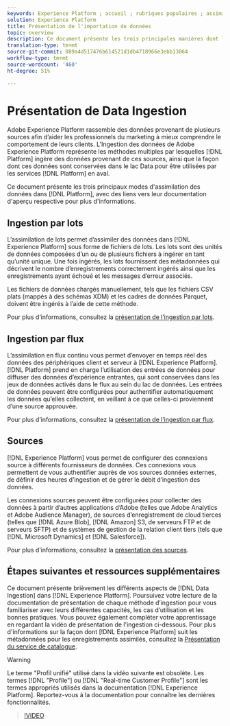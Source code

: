 ```yaml
---
keywords: Experience Platform ; accueil ; rubriques populaires ; assimilation des données ; emplacement des données ; emplacement des données ; Data Management ; data Management ; lignage ; lignage ; lot ; lot ; données assimilées
solution: Experience Platform
title: Présentation de l'importation de données
topic: overview
description: Ce document présente les trois principales manières dont les données sont ingérées dans Platform, avec des liens vers leur documentation de présentation respectives pour plus d’informations.
translation-type: tm+mt
source-git-commit: 089a4d517476b614521d1db4718966e3ebb13064
workflow-type: tm+mt
source-wordcount: '460'
ht-degree: 51%

---
```



# Présentation de Data Ingestion

Adobe Experience Platform rassemble des données provenant de plusieurs sources afin d’aider les professionnels du marketing à mieux comprendre le comportement de leurs clients. L&#39;Ingestion des données de Adobe Experience Platform représente les méthodes multiples par lesquelles [!DNL Platform] ingère des données provenant de ces sources, ainsi que la façon dont ces données sont conservées dans le lac Data pour être utilisées par les services [!DNL Platform] en aval.

Ce document présente les trois principaux modes d&#39;assimilation des données dans [!DNL Platform], avec des liens vers leur documentation d&#39;aperçu respective pour plus d&#39;informations.

## Ingestion par lots

L’assimilation de lots permet d’assimiler des données dans [!DNL Experience Platform] sous forme de fichiers de lots. Les lots sont des unités de données composées d’un ou de plusieurs fichiers à ingérer en tant qu’unité unique. Une fois ingérés, les lots fournissent des métadonnées qui décrivent le nombre d’enregistrements correctement ingérés ainsi que les enregistrements ayant échoué et les messages d’erreur associés.

Les fichiers de données chargés manuellement, tels que les fichiers CSV plats (mappés à des schémas XDM) et les cadres de données Parquet, doivent être ingérés à l’aide de cette méthode.

Pour plus d’informations, consultez la [présentation de l’ingestion par lots](./batch-ingestion/overview.md).

## Ingestion par flux

L’assimilation en flux continu vous permet d’envoyer en temps réel des données des périphériques client et serveur à [!DNL Experience Platform]. [!DNL Platform] prend en charge l’utilisation des entrées de données pour diffuser des données d’expérience entrantes, qui sont conservées dans les jeux de données activés dans le flux au sein du lac de données. Les entrées de données peuvent être configurées pour authentifier automatiquement les données qu’elles collectent, en veillant à ce que celles-ci proviennent d’une source approuvée.

Pour plus d’informations, consultez la [présentation de l’ingestion par flux](./streaming-ingestion/overview.md).

## Sources

[!DNL Experience Platform] vous permet de configurer des connexions source à différents fournisseurs de données. Ces connexions vous permettent de vous authentifier auprès de vos sources données externes, de définir des heures d’ingestion et de gérer le débit d’ingestion des données.

Les connexions sources peuvent être configurées pour collecter des données à partir d’autres applications d’Adobe (telles que Adobe Analytics et Adobe Audience Manager), de sources d’enregistrement de cloud tierces (telles que [!DNL Azure Blob], [!DNL Amazon] S3, de serveurs FTP et de serveurs SFTP) et de systèmes de gestion de la relation client tiers (tels que [!DNL Microsoft Dynamics] et [!DNL Salesforce]).

Pour plus d’informations, consultez la [présentation des sources](../sources/home.md).

## Étapes suivantes et ressources supplémentaires

Ce document présente brièvement les différents aspects de [!DNL Data Ingestion] dans [!DNL Experience Platform]. Poursuivez votre lecture de la documentation de présentation de chaque méthode d’ingestion pour vous familiariser avec leurs différentes capacités, les cas d’utilisation et les bonnes pratiques. Vous pouvez également compléter votre apprentissage en regardant la vidéo de présentation de l&#39;ingestion ci-dessous. Pour plus d&#39;informations sur la façon dont [!DNL Experience Platform] suit les métadonnées pour les enregistrements assimilés, consultez la [Présentation du service de catalogue](../catalog/home.md).

>[!WARNING]
>
>Le terme &quot;Profil unifié&quot; utilisé dans la vidéo suivante est obsolète. Les termes [!DNL "Profile"] ou [!DNL "Real-time Customer Profile"] sont les termes appropriés utilisés dans la documentation [!DNL Experience Platform]. Reportez-vous à la documentation pour connaître les dernières fonctionnalités.

>[!VIDEO](https://video.tv.adobe.com/v/27106?quality=12&learn=on)